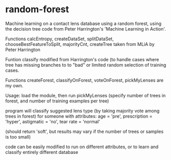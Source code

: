 # random-forest
Machine learning on a contact lens database using a random forest, 
  using the decision tree code from Peter Harrington's 'Machine Learning in Action'.

Functions calcEntropy, createDataSet, splitDataSet, chooseBestFeatureToSplit, majorityCnt, createTree 
  taken from MLiA by Peter Harrington
  
Funtion classify modified from Harrington's code 
  (to handle cases where tree has missing branches to to "bad" or limited random selection of training cases.
  
Functions createForest, classifyOnForest, voteOnForest, pickMyLenses are my own.

Usage:
load the module, then run pickMyLenses (specify number of trees in forest, and number of training examples per tree)

program will classify suggested lens type (by taking majority vote among trees in forest)
  for someone with attributes: age = 'pre', prescription = 'hyper', astigmatic = 'no', tear rate = 'normal'
  
(should return 'soft', but results may vary if the number of trees or samples is too small)

code can be easily modified to run on different attributes, or to learn and classify entirely different database
